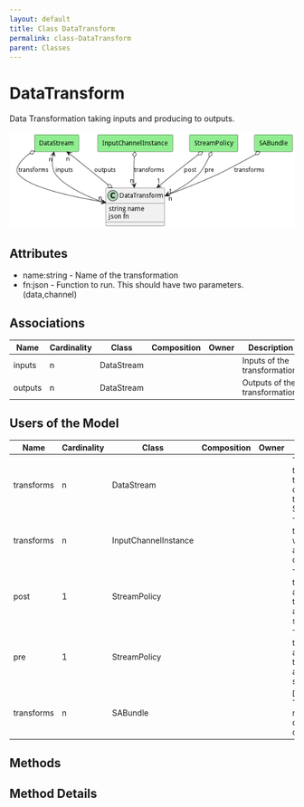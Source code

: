 ```yaml
---
layout: default
title: Class DataTransform
permalink: class-DataTransform
parent: Classes
---
```


# DataTransform

Data Transformation taking inputs and producing to outputs.

![Logical Diagram](./logical.png)

## Attributes

* name:string - Name of the transformation
* fn:json - Function to run. This should have two parameters. (data,channel)


## Associations

| Name | Cardinality | Class | Composition | Owner | Description |
| --- | --- | --- | --- | --- | --- |
| inputs | n | DataStream |  |  | Inputs of the transformation. |
| outputs | n | DataStream |  |  | Outputs of the transformation. |



## Users of the Model

| Name | Cardinality | Class | Composition | Owner | Description |
| --- | --- | --- | --- | --- | --- |
| transforms | n | DataStream |  |  | This is the transformation that is called on data arriving to the Data Stream. |
| transforms | n | InputChannelInstance |  |  | Transformations to process when data arrives in this channel. |
| post | 1 | StreamPolicy |  |  | This is the transform to run after all of the transformation and before sending out. |
| pre | 1 | StreamPolicy |  |  | This is the transform to run after all of the transformation and before sending out. |
| transforms | n | SABundle |  |  | Data Transformations run on input data send to output data. |





## Methods


<h2>Method Details</h2>
    

